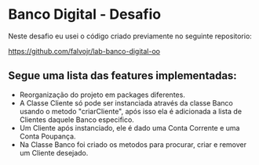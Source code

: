 <h1>Banco Digital - Desafio</h1>

<p>Neste desafio eu usei o código criado previamente no seguinte repositorio:</p> <a href="https://github.com/falvojr/lab-banco-digital-oo">https://github.com/falvojr/lab-banco-digital-oo</a>

<h2>Segue uma lista das features implementadas:</h2>

- Reorganização do projeto em packages diferentes.
- A Classe Cliente só pode ser instanciada através da classe Banco usando o metodo "criarCliente", após isso ela é adicionada a lista de Clientes daquele Banco especifico.
- Um Cliente após instanciado, ele é dado uma Conta Corrente e uma Conta Poupança.
- Na Classe Banco foi criado os metodos para procurar, criar e remover um Cliente desejado.
